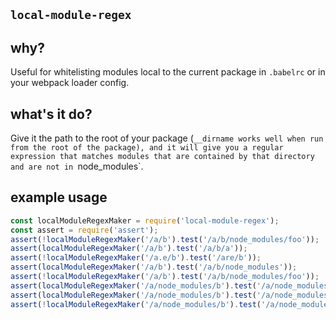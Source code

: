 ## `local-module-regex`

## why?

Useful for whitelisting modules local to the current package in `.babelrc` or in your webpack loader config.

## what's it do?

Give it the path to the root of your package (`__dirname works well when run from the root of the package), and it will give you a regular expression that matches modules that are contained by that directory and are not in `node_modules`.

## example usage

```js
const localModuleRegexMaker = require('local-module-regex');
const assert = require('assert');
assert(!localModuleRegexMaker('/a/b').test('/a/b/node_modules/foo'));
assert(localModuleRegexMaker('/a/b').test('/a/b/a'));
assert(!localModuleRegexMaker('/a.e/b').test('/are/b'));
assert(localModuleRegexMaker('/a/b').test('/a/b/node_modules'));
assert(!localModuleRegexMaker('/a/b').test('/a/b/node_modules/foo'));
assert(localModuleRegexMaker('/a/node_modules/b').test('/a/node_modules/b'));
assert(localModuleRegexMaker('/a/node_modules/b').test('/a/node_modules/b/'));
assert(!localModuleRegexMaker('/a/node_modules/b').test('/a/node_modules/b/node_modules/asdf'));
```
